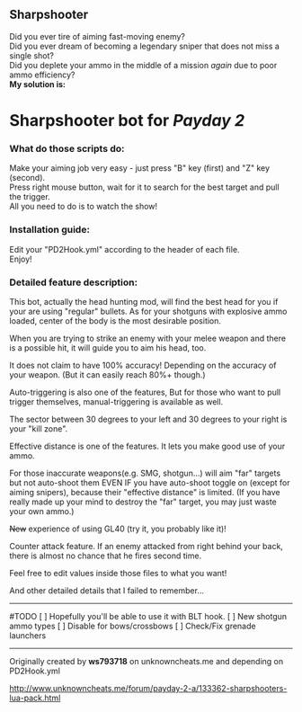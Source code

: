 ## Sharpshooter

Did you ever tire of aiming fast-moving enemy?  
Did you ever dream of becoming a legendary sniper that does not miss a single shot?  
Did you deplete your ammo in the middle of a mission *again* due to poor ammo efficiency?  
**My solution is:**

# Sharpshooter bot for *Payday 2*

### What do those scripts do:

Make your aiming job very easy - just press "B" key (first) and "Z" key (second).  
Press right mouse button, wait for it to search for the best target and pull the trigger.  
All you need to do is to watch the show!  

### Installation guide:

Edit your "PD2Hook.yml" according to the header of each file.  
Enjoy!

### Detailed feature description:

This bot, actually the head hunting mod, will find the best head for you if your are using "regular" bullets. As for your shotguns with explosive ammo loaded, center of the body is the most desirable position.

When you are trying to strike an enemy with your melee weapon and there is a possible hit, it will guide you to aim his head, too.

It does not claim to have 100% accuracy! Depending on the accuracy of your weapon. (But it can easily reach 80%+ though.)

Auto-triggering is also one of the features, But for those who want to pull trigger themselves, manual-triggering is available as well.

The sector between 30 degrees to your left and 30 degrees to your right is your "kill zone".

Effective distance is one of the features. It lets you make good use of your ammo.

For those inaccurate weapons(e.g. SMG, shotgun...) will aim "far" targets but not auto-shoot them EVEN IF you have auto-shoot toggle on (except for aiming snipers), because their "effective distance" is limited.
(If you have really made up your mind to destroy the "far" target, you may just waste your own ammo.)

~~New~~ experience of using GL40 (try it, you probably like it)!

Counter attack feature. If an enemy attacked from right behind your back, there is almost no chance that he fires second time.

Feel free to edit values inside those files to what you want!

And other detailed details that I failed to remember...

----------

#TODO
[ ] Hopefully you'll be able to use it with BLT hook.
[ ] New shotgun ammo types
[ ] Disable for bows/crossbows
[ ] Check/Fix grenade launchers

----------
Originally created by **ws793718** on unknowncheats.me and depending on PD2Hook.yml

http://www.unknowncheats.me/forum/payday-2-a/133362-sharpshooters-lua-pack.html
